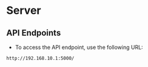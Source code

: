 # Server

## API Endpoints

- To access the API endpoint, use the following URL:

```
http://192.168.10.1:5000/
```